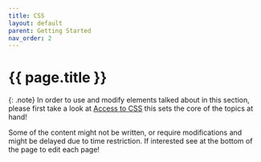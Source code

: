 ```yaml
---
title: CSS
layout: default
parent: Getting Started
nav_order: 2
---
```


{{ page.title }}
======================

{: .note}
In order to use and modify elements talked about in this section, please first take a look at [Access to CSS](./CssAccess/) this sets the core of the topics at hand!

Some of the content might not be written, or require modifications and might be delayed due to time restriction. If interested see at the bottom of the page to edit each page!